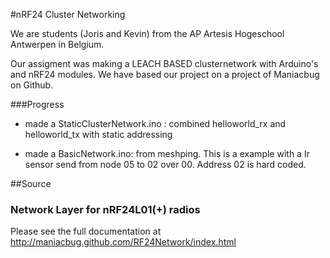 #nRF24 Cluster Networking

We are students (Joris and Kevin) from the AP Artesis Hogeschool Antwerpen in Belgium.

Our assigment was making a LEACH BASED clusternetwork with Arduino's and nRF24 modules.
We have based our project on a project of Maniacbug on Github.

###Progress
- made a StaticClusterNetwork.ino : combined helloworld_rx and helloworld_tx with static addressing

- made a BasicNetwork.ino: from meshping. This is a example with a Ir sensor send from node 05 to 02 over 00. Address 02 is hard coded.


##Source

### Network Layer for nRF24L01(+) radios

Please see the full documentation at http://maniacbug.github.com/RF24Network/index.html 
